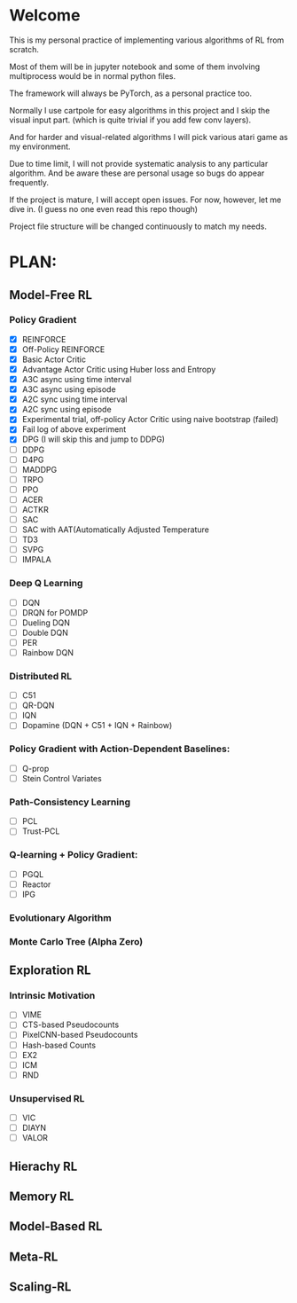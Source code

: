 # Welcome

This is my personal practice of implementing various algorithms of RL from scratch.

Most of them will be in jupyter notebook and some of them involving multiprocess
would be in normal python files.

The framework will always be PyTorch, as a personal practice too.

Normally I use cartpole for easy algorithms in this project and I skip the 
visual input part. (which is quite trivial if you add few conv layers). 

And for
harder and visual-related algorithms I will pick various atari game as my environment.

Due to time limit, I will not provide systematic analysis to any particular algorithm. 
And be aware these are personal usage so bugs do appear frequently.

If the project is mature, I will accept open issues.
For now, however, let me dive in. (I guess no one even read this repo though)

Project file structure will be changed continuously to match my needs.

# PLAN: 
## Model-Free RL
### Policy Gradient
- [x] REINFORCE 
- [x] Off-Policy REINFORCE
- [x] Basic Actor Critic
- [x] Advantage Actor Critic using Huber loss and Entropy 
- [x] A3C async using time interval
- [x] A3C async using episode
- [x] A2C sync using time interval
- [x] A2C sync using episode
- [x] Experimental trial, off-policy Actor Critic using naive bootstrap (failed)
- [x] Fail log of above experiment
- [x] DPG (I will skip this and jump to DDPG) 
- [ ] DDPG
- [ ] D4PG
- [ ] MADDPG
- [ ] TRPO
- [ ] PPO
- [ ] ACER
- [ ] ACTKR
- [ ] SAC
- [ ] SAC with AAT(Automatically Adjusted Temperature
- [ ] TD3
- [ ] SVPG
- [ ] IMPALA
### Deep Q Learning 
- [ ] DQN
- [ ] DRQN for POMDP
- [ ] Dueling DQN
- [ ] Double DQN
- [ ] PER
- [ ] Rainbow DQN
### Distributed RL 
- [ ] C51
- [ ] QR-DQN
- [ ] IQN
- [ ] Dopamine (DQN + C51 + IQN + Rainbow)
### Policy Gradient with Action-Dependent Baselines:
- [ ] Q-prop
- [ ] Stein Control Variates
### Path-Consistency Learning
- [ ] PCL
- [ ] Trust-PCL
### Q-learning + Policy Gradient:
- [ ] PGQL
- [ ] Reactor
- [ ] IPG
### Evolutionary Algorithm
### Monte Carlo Tree (Alpha Zero)
## Exploration RL
### Intrinsic Motivation
- [ ] VIME
- [ ] CTS-based Pseudocounts
- [ ] PixelCNN-based Pseudocounts
- [ ] Hash-based Counts
- [ ] EX2
- [ ] ICM
- [ ] RND
### Unsupervised RL
- [ ] VIC
- [ ] DIAYN
- [ ] VALOR
## Hierachy RL
## Memory RL
## Model-Based RL
## Meta-RL
## Scaling-RL